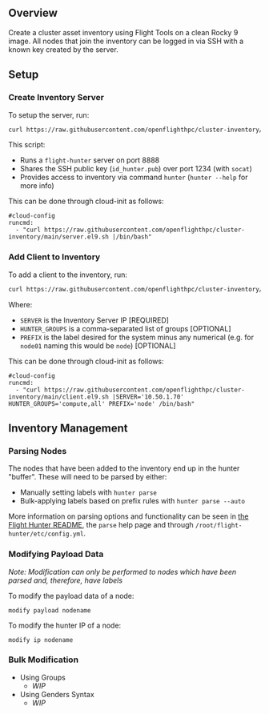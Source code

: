 ## Overview

Create a cluster asset inventory using Flight Tools on a clean Rocky 9 image. All nodes that join the inventory can be logged in via SSH with a known key created by the server.

## Setup

### Create Inventory Server

To setup the server, run:
```bash
curl https://raw.githubusercontent.com/openflighthpc/cluster-inventory/main/server.el9.sh |/bin/bash
```

This script: 
- Runs a `flight-hunter` server on port 8888
- Shares the SSH public key (`id_hunter.pub`) over port 1234 (with `socat`) 
- Provides access to inventory via command `hunter` (`hunter --help` for more info) 

This can be done through cloud-init as follows:
```
#cloud-config
runcmd:
  - "curl https://raw.githubusercontent.com/openflighthpc/cluster-inventory/main/server.el9.sh |/bin/bash"
```

### Add Client to Inventory

To add a client to the inventory, run:
```bash
curl https://raw.githubusercontent.com/openflighthpc/cluster-inventory/main/client.el9.sh |SERVER="SERVER_IP_ADDRESS" HUNTER_GROUPS='compute,all' PREFIX='node' /bin/bash
```

Where:
- `SERVER` is the Inventory Server IP [REQUIRED]
- `HUNTER_GROUPS` is a comma-separated list of groups [OPTIONAL]
- `PREFIX` is the label desired for the system minus any numerical (e.g. for `node01` naming this would be `node`) [OPTIONAL]

This can be done through cloud-init as follows:
```
#cloud-config
runcmd:
  - "curl https://raw.githubusercontent.com/openflighthpc/cluster-inventory/main/client.el9.sh |SERVER='10.50.1.70' HUNTER_GROUPS='compute,all' PREFIX='node' /bin/bash"
```

## Inventory Management

### Parsing Nodes

The nodes that have been added to the inventory end up in the hunter "buffer". These will need to be parsed by either:
- Manually setting labels with `hunter parse`
- Bulk-applying labels based on prefix rules with `hunter parse --auto` 

More information on parsing options and functionality can be seen in [the Flight Hunter README](https://github.com/openflighthpc/flight-hunter/tree/develop#parsing-nodes), the `parse` help page and through `/root/flight-hunter/etc/config.yml`. 

### Modifying Payload Data

_Note: Modification can only be performed to nodes which have been parsed and, therefore, have labels_

To modify the payload data of a node:
```
modify payload nodename
```

To modify the hunter IP of a node:
```
modify ip nodename
```

### Bulk Modification 

- Using Groups 
    - _WIP_
- Using Genders Syntax
    - _WIP_
